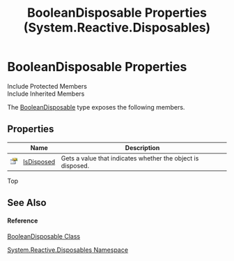 ﻿---
title: BooleanDisposable Properties (System.Reactive.Disposables)
TOCTitle: BooleanDisposable Properties
ms:assetid: Properties.T:System.Reactive.Disposables.BooleanDisposable
ms:mtpsurl: https://msdn.microsoft.com/en-us/library/system.reactive.disposables.booleandisposable_properties(v=VS.103)
ms:contentKeyID: 36069894
ms.date: 06/28/2011
mtps_version: v=VS.103
---

# BooleanDisposable Properties

Include Protected Members  
Include Inherited Members  

The [BooleanDisposable](hh229692\(v=vs.103\).md) type exposes the following members.

## Properties

<table>
<thead>
<tr class="header">
<th> </th>
<th>Name</th>
<th>Description</th>
</tr>
</thead>
<tbody>
<tr class="odd">
<td><img src="images\Hh211972.pubproperty(en-us,VS.103).gif" title="Public property" alt="Public property" /></td>
<td><a href="hh229829(v=vs.103).md">IsDisposed</a></td>
<td>Gets a value that indicates whether the object is disposed.</td>
</tr>
</tbody>
</table>

Top

## See Also

#### Reference

[BooleanDisposable Class](hh229692\(v=vs.103\).md)

[System.Reactive.Disposables Namespace](hh229090\(v=vs.103\).md)

